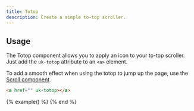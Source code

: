```yaml
---
title: Totop
description: Create a simple to-top scroller.
---
```


## Usage

The Totop component allows you to apply an icon to your to-top scroller. Just add the `uk-totop` attribute to an `<a>` element.

To add a smooth effect when using the totop to jump up the page, use the [Scroll component](scroll.md).

```html
<a href="" uk-totop></a>
```

{% example() %}
<a href="#" uk-totop uk-scroll></a>
{% end %}
